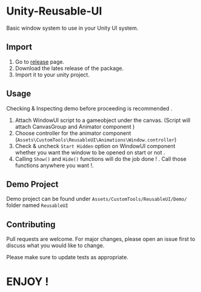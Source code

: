 # Unity-Reusable-UI

Basic window system to use in your Unity UI system.


## Import

1. Go to [release](https://github.com/ertanturan/Unity-Reusable-UI/releases "") page.
2. Download the lates release of the package.
3. Import it to your unity project.

## Usage
Checking & Inspecting demo before proceeding is recommended .

1. Attach WindowUI script to a gameobject under the canvas. (Script will attach CanvasGroup and Animator component )
2. Choose controller for the animator component (`Assets\CustomTools\ReusableUI\Animations\Window.controller`)
3. Check & uncheck `Start Hidden` option on WindowUI component whether you want the window to be opened on start or not .
4. Calling `Show()` and `Hide()` functions will do the job done ! . Call those functions anywhere you want !.

## Demo Project

Demo project can be found under `Assets/CustomTools/ReusableUI/Demo/` folder named `ReusableUI`

## Contributing
Pull requests are welcome. For major changes, please open an issue first to discuss what you would like to change.

Please make sure to update tests as appropriate.


# ENJOY !
